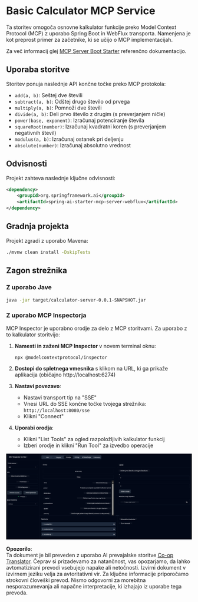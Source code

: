 <!--
CO_OP_TRANSLATOR_METADATA:
{
  "original_hash": "ed9cab32cc67c12d8969b407aa47100a",
  "translation_date": "2025-06-11T09:36:54+00:00",
  "source_file": "03-GettingStarted/01-first-server/solution/java/README.md",
  "language_code": "sl"
}
-->
# Basic Calculator MCP Service

Ta storitev omogoča osnovne kalkulator funkcije preko Model Context Protocol (MCP) z uporabo Spring Boot in WebFlux transporta. Namenjena je kot preprost primer za začetnike, ki se učijo o MCP implementacijah.

Za več informacij glej [MCP Server Boot Starter](https://docs.spring.io/spring-ai/reference/api/mcp/mcp-server-boot-starter-docs.html) referenčno dokumentacijo.


## Uporaba storitve

Storitev ponuja naslednje API končne točke preko MCP protokola:

- `add(a, b)`: Seštej dve števili
- `subtract(a, b)`: Odštej drugo število od prvega
- `multiply(a, b)`: Pomnoži dve števili
- `divide(a, b)`: Deli prvo število z drugim (s preverjanjem ničle)
- `power(base, exponent)`: Izračunaj potenciranje števila
- `squareRoot(number)`: Izračunaj kvadratni koren (s preverjanjem negativnih števil)
- `modulus(a, b)`: Izračunaj ostanek pri deljenju
- `absolute(number)`: Izračunaj absolutno vrednost

## Odvisnosti

Projekt zahteva naslednje ključne odvisnosti:

```xml
<dependency>
    <groupId>org.springframework.ai</groupId>
    <artifactId>spring-ai-starter-mcp-server-webflux</artifactId>
</dependency>
```

## Gradnja projekta

Projekt zgradi z uporabo Mavena:
```bash
./mvnw clean install -DskipTests
```

## Zagon strežnika

### Z uporabo Jave

```bash
java -jar target/calculator-server-0.0.1-SNAPSHOT.jar
```

### Z uporabo MCP Inspectorja

MCP Inspector je uporabno orodje za delo z MCP storitvami. Za uporabo z to kalkulator storitvijo:

1. **Namesti in zaženi MCP Inspector** v novem terminal oknu:
   ```bash
   npx @modelcontextprotocol/inspector
   ```

2. **Dostopi do spletnega vmesnika** s klikom na URL, ki ga prikaže aplikacija (običajno http://localhost:6274)

3. **Nastavi povezavo**:
   - Nastavi transport tip na "SSE"
   - Vnesi URL do SSE končne točke tvojega strežnika: `http://localhost:8080/sse`
   - Klikni "Connect"

4. **Uporabi orodja**:
   - Klikni "List Tools" za ogled razpoložljivih kalkulator funkcij
   - Izberi orodje in klikni "Run Tool" za izvedbo operacije

![MCP Inspector Screenshot](../../../../../../translated_images/tool.40e180a7b0d0fe2067cf96435532b01f63f7f8619d6b0132355a04b426b669ac.sl.png)

**Opozorilo**:  
Ta dokument je bil preveden z uporabo AI prevajalske storitve [Co-op Translator](https://github.com/Azure/co-op-translator). Čeprav si prizadevamo za natančnost, vas opozarjamo, da lahko avtomatizirani prevodi vsebujejo napake ali netočnosti. Izvirni dokument v izvirnem jeziku velja za avtoritativni vir. Za ključne informacije priporočamo strokovni človeški prevod. Nismo odgovorni za morebitna nesporazumevanja ali napačne interpretacije, ki izhajajo iz uporabe tega prevoda.